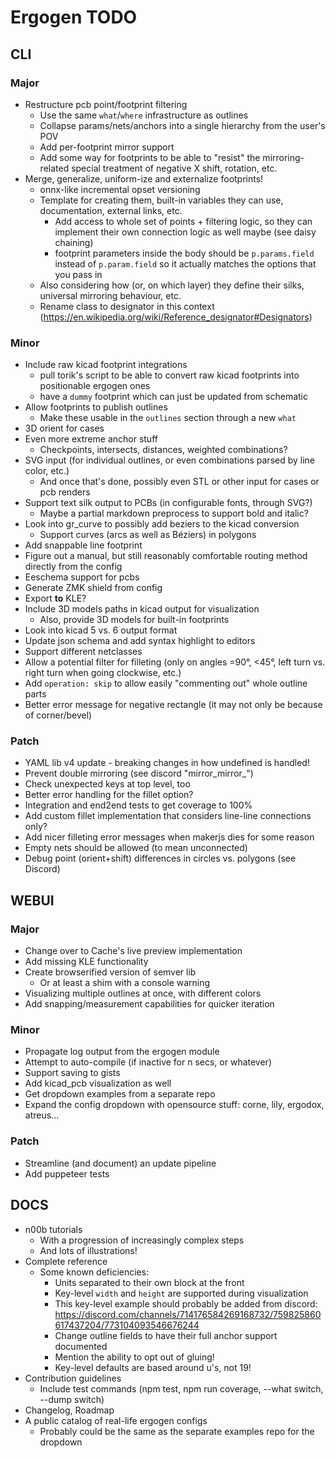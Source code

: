 # Ergogen TODO



## CLI

### Major

- Restructure pcb point/footprint filtering
    - Use the same `what`/`where` infrastructure as outlines
    - Collapse params/nets/anchors into a single hierarchy from the user's POV
    - Add per-footprint mirror support
    - Add some way for footprints to be able to "resist" the mirroring-related special treatment of negative X shift, rotation, etc.
- Merge, generalize, uniform-ize and externalize footprints!
    - onnx-like incremental opset versioning
    - Template for creating them, built-in variables they can use, documentation, external links, etc.
        - Add access to whole set of points + filtering logic, so they can implement their own connection logic as well maybe (see daisy chaining)
        - footprint parameters inside the body should be `p.params.field` instead of `p.param.field` so it actually matches the options that you pass in
    - Also considering how (or, on which layer) they define their silks, universal mirroring behaviour, etc.
    - Rename class to designator in this context (https://en.wikipedia.org/wiki/Reference_designator#Designators)

### Minor

- Include raw kicad footprint integrations
    - pull torik's script to be able to convert raw kicad footprints into positionable ergogen ones
    - have a `dummy` footprint which can just be updated from schematic
- Allow footprints to publish outlines
    - Make these usable in the `outlines` section through a new `what`
- 3D orient for cases
- Even more extreme anchor stuff
    - Checkpoints, intersects, distances, weighted combinations?
- SVG input (for individual outlines, or even combinations parsed by line color, etc.)
    - And once that's done, possibly even STL or other input for cases or pcb renders
- Support text silk output to PCBs (in configurable fonts, through SVG?)
    - Maybe a partial markdown preprocess to support bold and italic?
- Look into gr_curve to possibly add beziers to the kicad conversion
    - Support curves (arcs as well as Béziers) in polygons
- Add snappable line footprint
- Figure out a manual, but still reasonably comfortable routing method directly from the config
- Eeschema support for pcbs
- Generate ZMK shield from config
- Export **to** KLE?
- Include 3D models paths in kicad output for visualization
    - Also, provide 3D models for built-in footprints
- Look into kicad 5 vs. 6 output format
- Update json schema and add syntax highlight to editors
- Support different netclasses
- Allow a potential filter for filleting (only on angles =90°, <45°, left turn vs. right turn when going clockwise, etc.)
- Add `operation: skip` to allow easily "commenting out" whole outline parts
- Better error message for negative rectangle (it may not only be because of corner/bevel)


### Patch

- YAML lib v4 update - breaking changes in how undefined is handled!
- Prevent double mirroring (see discord "mirror_mirror_")
- Check unexpected keys at top level, too
- Better error handling for the fillet option?
- Integration and end2end tests to get coverage to 100%
- Add custom fillet implementation that considers line-line connections only?
- Add nicer filleting error messages when makerjs dies for some reason
- Empty nets should be allowed (to mean unconnected)
- Debug point (orient+shift) differences in circles vs. polygons (see Discord)


## WEBUI

### Major

- Change over to Cache's live preview implementation
- Add missing KLE functionality
- Create browserified version of semver lib
    - Or at least a shim with a console warning
- Visualizing multiple outlines at once, with different colors
- Add snapping/measurement capabilities for quicker iteration

### Minor

- Propagate log output from the ergogen module
- Attempt to auto-compile (if inactive for n secs, or whatever)
- Support saving to gists
- Add kicad_pcb visualization as well
- Get dropdown examples from a separate repo
- Expand the config dropdown with opensource stuff: corne, lily, ergodox, atreus...

### Patch

- Streamline (and document) an update pipeline
- Add puppeteer tests



## DOCS

- n00b tutorials
    - With a progression of increasingly complex steps
    - And lots of illustrations!
- Complete reference
    - Some known deficiencies:
        - Units separated to their own block at the front
        - Key-level `width` and `height` are supported during visualization
        - This key-level example should probably be added from discord: https://discord.com/channels/714176584269168732/759825860617437204/773104093546676244
        - Change outline fields to have their full anchor support documented
        - Mention the ability to opt out of gluing!
        - Key-level defaults are based around u's, not 19!
- Contribution guidelines
    - Include test commands (npm test, npm run coverage, --what switch, --dump switch)
- Changelog, Roadmap
- A public catalog of real-life ergogen configs
    - Probably could be the same as the separate examples repo for the dropdown










